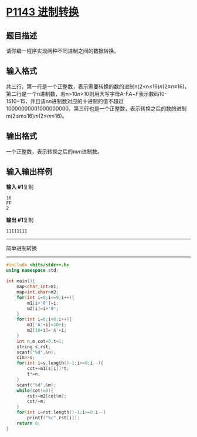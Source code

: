 # [P1143 进制转换](https://www.luogu.com.cn/problem/P1143)

## 题目描述

请你编一程序实现两种不同进制之间的数据转换。

## 输入格式

共三行，第一行是一个正整数，表示需要转换的数的进制n(2≤n≤16)*n*(2≤*n*≤16)，第二行是一个n进制数，若n>10*n*>10则用大写字母A-F*A*−*F*表示数码10-1510−15，并且该n*n*进制数对应的十进制的值不超过10000000001000000000，第三行也是一个正整数，表示转换之后的数的进制m(2≤m≤16)*m*(2≤*m*≤16)。

## 输出格式

一个正整数，表示转换之后的m*m*进制数。

## 输入输出样例

**输入 #1**复制

```
16
FF
2
```

**输出 #1**复制

```
11111111
```



***

简单进制转换

***



```c++
#include <bits/stdc++.h>
using namespace std;

int main(){
	map<char,int>m1;
	map<int,char>m2;
	for(int i=0;i<=9;i++){
		m1[i+'0']=i;
		m2[i]=i+'0';
	}
	for(int i=0;i<6;i++){
		m1['A'+i]=10+i;
		m2[10+i]='A'+i;
	}
	int n,m,cot=0,t=1;
	string s,rst;
	scanf("%d",&n);
	cin>>s;
	for(int i=s.length()-1;i>=0;i--){
		cot+=m1[s[i]]*t;
		t*=n;
	}
	scanf("%d",&m);
	while(cot!=0){
		rst+=m2[cot%m];
		cot/=m;
	}
	for(int i=rst.length()-1;i>=0;i--)
		printf("%c",rst[i]);
	return 0;
}
```

